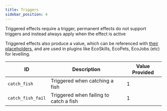 ```yaml
---
title: Triggers
sidebar_position: 4
---
```


Triggered effects require a trigger, permanent effects do not support triggers and instead always apply when the effect
is active

Triggered effects also produce a value, which can be referenced with [their placeholders](https://plugins.auxilor.io/effects/configuring-an-effect#placeholders),
and are used in plugins like EcoSkills, EcoPets, EcoJobs (etc) for levelling.

| ID                | Description                            | Value Provided |
| ----------------- | -------------------------------------- | -------------- |
| `catch_fish`      | Triggered when catching a fish         | 1              |
| `catch_fish_fail` | Triggered when failing to catch a fish | 1              |

